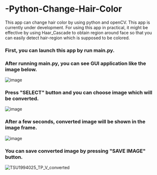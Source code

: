 # -Python-Change-Hair-Color
This app can change hair color by using python and openCV. This app is currently under development. For using this app in practical, it might be effective by using Haar_Cascade to obtain region around face so that you can easily detect hair-region which is supposed to be colored.

### First, you can launch this app by run main.py.
### After running main.py, you can see GUI application like the image below.
![image](https://github.com/user-attachments/assets/480e341e-c6bd-4975-8a0c-cc77bff63f83)

### Press "SELECT" button and you can choose image which will be converted.
![image](https://github.com/user-attachments/assets/b2d3d037-c381-4b2e-aff6-3c4cdddb3402)

### After a few seconds, converted image will be shown in the image frame.
![image](https://github.com/user-attachments/assets/210020dc-0586-40aa-a9c6-5bede85faed6)

### You can save converted image by pressing "SAVE IMAGE" button.
![TSU1994025_TP_V_converted](https://github.com/user-attachments/assets/4ebb820f-ca71-4614-bfa9-ed5c9db16648)

